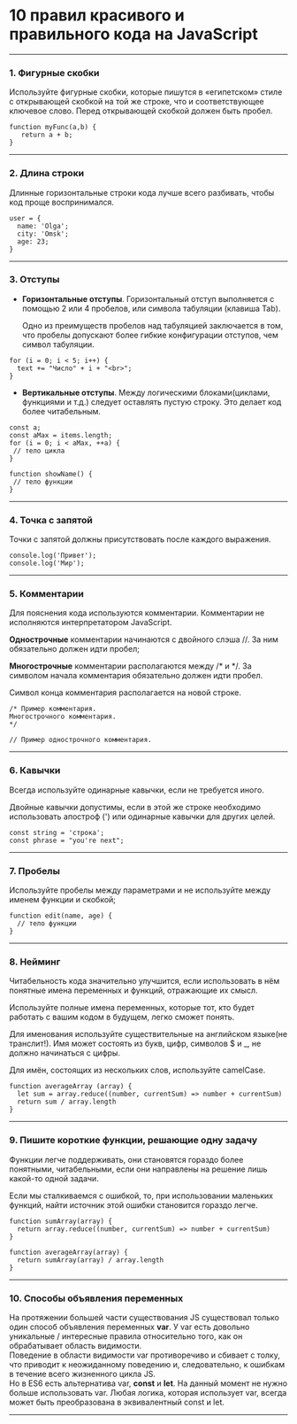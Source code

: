 # 10 правил красивого и правильного кода на JavaScript
---
### 1. Фигурные скобки

Используйте фигурные скобки, которые пишутся в «египетском» стиле с открывающей скобкой на той же строке, что и соответствующее ключевое слово. 
Перед открывающей скобкой должен быть пробел.
```
function myFunc(a,b) {
   return a + b;
}
``` 
---
### 2. Длина строки
Длинные горизонтальные строки кода лучше всего разбивать, чтобы код проще воспринимался.
```
user = {
  name: 'Olga';
  city: 'Omsk';
  age: 23;
}
```
---
### 3. Отступы 
- **Горизонтальные отступы**. Горизонтальный отступ выполняется с помощью 2 или 4 пробелов, или символа табуляции (клавиша Tab). 

   Одно из преимуществ пробелов над табуляцией заключается в том, что пробелы допускают более гибкие конфигурации отступов, чем символ табуляции.
```
for (i = 0; i < 5; i++) {
  text += "Число" + i + "<br>";
}
```
- **Вертикальные отступы**. Между логическими блоками(циклами, функциями и т.д.) следует оставлять пустую строку. Это делает код более читабельным.
 ```
const a;
const aMax = items.length;
for (i = 0; i < aMax, ++a) {
  // тело цикла
}

function showName() {
  // тело функции
}
```
---
### 4. Точка с запятой
Точки с запятой должны присутствовать после каждого выражения.
```
console.log('Привет');
console.log('Мир');
```
---
### 5. Комментарии 
Для пояснения кода используются комментарии. Комментарии не исполняются интерпретатором JavaScript.

**Однострочные** комментарии начинаются с двойного слэша //. За ним обязательно должен идти пробел; 
                                           
**Многострочные** комментарии располагаются между /* и */. За символом начала комментария обязательно должен идти пробел.   
                       
Символ конца комментария располагается на новой строке.
```
/* Пример комментария.
Многострочного комментария.
*/

// Пример однострочного комментария.
```
---
### 6. Кавычки 
Всегда используйте одинарные кавычки, если не требуется иного. 
                                                             
Двойные кавычки допустимы, если в этой же строке необходимо использовать апостроф (') или одинарные кавычки для других целей.
```
const string = 'строка';
const phrase = "you're next";
```
---
### 7. Пробелы 
Используйте пробелы между параметрами и не используйте между именем функции и скобкой;
```
function edit(name, age) {
  // тело функции
}
```
---
### 8. Нейминг 
Читабельность кода значительно улучшится, если использовать в нём понятные имена переменных и функций, отражающие их смысл. 
               
Используйте полные имена переменных, которые тот, кто будет работать с вашим кодом в будущем, легко сможет понять.

Для именования используйте существительные на английском языке(не транслит!).
Имя может состоять из букв, цифр, символов $ и _, не должно начинаться с цифры.  

Для имён, состоящих из нескольких слов, используйте camelCase.
```
function averageArray (array) {
  let sum = array.reduce((number, currentSum) => number + currentSum)
  return sum / array.length
}
```
---
### 9. Пишите короткие функции, решающие одну задачу
Функции легче поддерживать, они становятся гораздо более понятными, читабельными, если они направлены на решение лишь какой-то одной задачи.  
  
Если мы сталкиваемся с ошибкой, то, при использовании маленьких функций, найти источник этой ошибки становится гораздо легче.
```
function sumArray(array) {
  return array.reduce((number, currentSum) => number + currentSum)
}

function averageArray(array) {
  return sumArray(array) / array.length
}
```
---
### 10. Способы объявления переменных 
На протяжении большей части существования JS существовал только один способ объявления переменных **var**. У var есть довольно уникальные / интересные правила относительно того, как он обрабатывает область видимости.                                                        
 Поведение в области видимости var противоречиво и сбивает с толку, что приводит к неожиданному поведению и, следовательно, к ошибкам в течение всего жизненного цикла JS.                                                                                                                            
 Но в ES6 есть альтернатива var, **const** и **let**. На данный момент не нужно больше использовать var. Любая логика, которая использует var, всегда может быть преобразована в эквивалентный const и let.

---